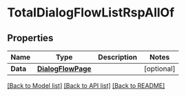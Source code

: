 # TotalDialogFlowListRspAllOf

## Properties

Name | Type | Description | Notes
------------ | ------------- | ------------- | -------------
**Data** | [**DialogFlowPage**](DialogFlowPage.md) |  | [optional] 

[[Back to Model list]](../README.md#documentation-for-models) [[Back to API list]](../README.md#documentation-for-api-endpoints) [[Back to README]](../README.md)


